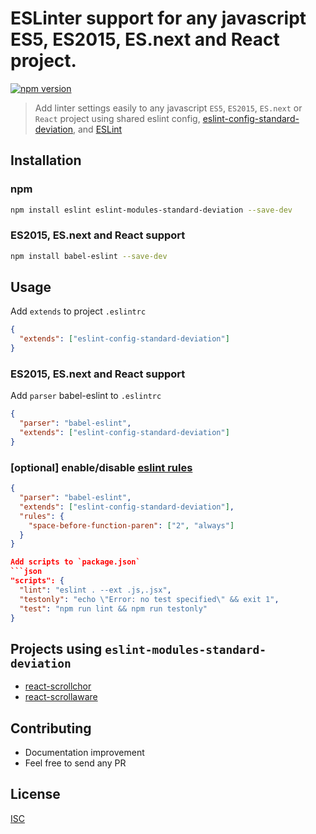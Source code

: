 # ESLinter support for any javascript ES5, ES2015, ES.next and React project.

[![npm version](https://badge.fury.io/js/eslint-modules-standard-deviation.svg)](https://badge.fury.io/js/eslint-modules-standard-deviation)

> Add linter settings easily to any javascript `ES5`, `ES2015`, `ES.next` or `React` project using shared eslint config, [eslint-config-standard-deviation](https://github.com/bySabi/eslint-config-standard-deviation), and [ESLint](http://eslint.org/)

## Installation

### npm

```bash
npm install eslint eslint-modules-standard-deviation --save-dev
```

### ES2015, ES.next and React support
```bash
npm install babel-eslint --save-dev
```

## Usage
Add `extends` to project `.eslintrc`
```json
{
  "extends": ["eslint-config-standard-deviation"]
}
```

### ES2015, ES.next and React support
Add `parser` babel-eslint to `.eslintrc`
```json
{
  "parser": "babel-eslint",
  "extends": ["eslint-config-standard-deviation"]
}
```

### [optional] enable/disable [eslint rules](http://eslint.org/docs/rules/)
```json
{
  "parser": "babel-eslint",
  "extends": ["eslint-config-standard-deviation"],
  "rules": {
    "space-before-function-paren": ["2", "always"]
  }
}

Add scripts to `package.json`
```json
"scripts": {
  "lint": "eslint . --ext .js,.jsx",
  "testonly": "echo \"Error: no test specified\" && exit 1",
  "test": "npm run lint && npm run testonly"
}
```

## Projects using `eslint-modules-standard-deviation`
* [react-scrollchor](https://github.com/bySabi/react-scrollchor)
* [react-scrollaware](https://github.com/bySabi/react-scrollaware)

## Contributing

* Documentation improvement
* Feel free to send any PR

## License

[ISC][isc-license]

[isc-license]:./LICENSE
